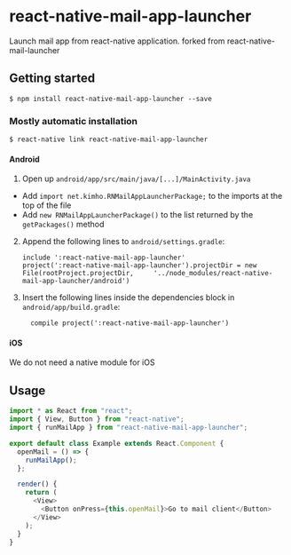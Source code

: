 # react-native-mail-app-launcher

Launch mail app from react-native application. forked from react-native-mail-launcher

## Getting started

`$ npm install react-native-mail-app-launcher --save`

### Mostly automatic installation

`$ react-native link react-native-mail-app-launcher`

#### Android

1. Open up `android/app/src/main/java/[...]/MainActivity.java`

- Add `import net.kimho.RNMailAppLauncherPackage;` to the imports at the top of the file
- Add `new RNMailAppLauncherPackage()` to the list returned by the `getPackages()` method

2. Append the following lines to `android/settings.gradle`:
   ```
   include ':react-native-mail-app-launcher'
   project(':react-native-mail-app-launcher').projectDir = new File(rootProject.projectDir, 	'../node_modules/react-native-mail-app-launcher/android')
   ```
3. Insert the following lines inside the dependencies block in `android/app/build.gradle`:
   ```
     compile project(':react-native-mail-app-launcher')
   ```

#### iOS

We do not need a native module for iOS

## Usage

```javascript
import * as React from "react";
import { View, Button } from "react-native";
import { runMailApp } from "react-native-mail-app-launcher";

export default class Example extends React.Component {
  openMail = () => {
    runMailApp();
  };

  render() {
    return (
      <View>
        <Button onPress={this.openMail}>Go to mail client</Button>
      </View>
    );
  }
}
```
